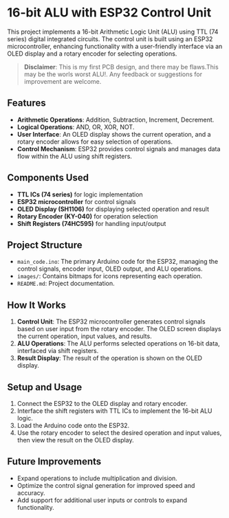 <h1>16-bit ALU with ESP32 Control Unit</h1>

<p>This project implements a 16-bit Arithmetic Logic Unit (ALU) using TTL (74 series) digital integrated circuits. The control unit is built using an ESP32 microcontroller, enhancing functionality with a user-friendly interface via an OLED display and a rotary encoder for selecting operations.</p>

<blockquote>
  <strong>Disclaimer</strong>: This is my first PCB design, and there may be flaws.This may be the worls worst ALU!. Any feedback or suggestions for improvement are welcome.
</blockquote>

<h2>Features</h2>

<ul>
  <li><strong>Arithmetic Operations</strong>: Addition, Subtraction, Increment, Decrement.</li>
  <li><strong>Logical Operations</strong>: AND, OR, XOR, NOT.</li>
  <li><strong>User Interface</strong>: An OLED display shows the current operation, and a rotary encoder allows for easy selection of operations.</li>
  <li><strong>Control Mechanism</strong>: ESP32 provides control signals and manages data flow within the ALU using shift registers.</li>
</ul>

<h2>Components Used</h2>

<ul>
  <li><strong>TTL ICs (74 series)</strong> for logic implementation</li>
  <li><strong>ESP32 microcontroller</strong> for control signals</li>
  <li><strong>OLED Display (SH1106)</strong> for displaying selected operation and result</li>
  <li><strong>Rotary Encoder (KY-040)</strong> for operation selection</li>
  <li><strong>Shift Registers (74HC595)</strong> for handling input/output</li>
</ul>

<h2>Project Structure</h2>

<ul>
  <li><code>main_code.ino</code>: The primary Arduino code for the ESP32, managing the control signals, encoder input, OLED output, and ALU operations.</li>
  <li><code>images/</code>: Contains bitmaps for icons representing each operation.</li>
  <li><code>README.md</code>: Project documentation.</li>
</ul>

<h2>How It Works</h2>

<ol>
  <li><strong>Control Unit</strong>: The ESP32 microcontroller generates control signals based on user input from the rotary encoder. The OLED screen displays the current operation, input values, and results.</li>
  <li><strong>ALU Operations</strong>: The ALU performs selected operations on 16-bit data, interfaced via shift registers.</li>
  <li><strong>Result Display</strong>: The result of the operation is shown on the OLED display.</li>
</ol>

<h2>Setup and Usage</h2>

<ol>
  <li>Connect the ESP32 to the OLED display and rotary encoder.</li>
  <li>Interface the shift registers with TTL ICs to implement the 16-bit ALU logic.</li>
  <li>Load the Arduino code onto the ESP32.</li>
  <li>Use the rotary encoder to select the desired operation and input values, then view the result on the OLED display.</li>
</ol>

<h2>Future Improvements</h2>

<ul>
  <li>Expand operations to include multiplication and division.</li>
  <li>Optimize the control signal generation for improved speed and accuracy.</li>
  <li>Add support for additional user inputs or controls to expand functionality.</li>
</ul>
